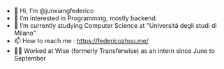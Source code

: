 - 👋 Hi, I’m @junxiangfederico
- 👀 I’m interested in Programming, mostly backend.
- 🌱 I’m currently studying Computer Science at "Università degli studi di Milano"
- 📫 How to reach me : https://federicozhou.me/
- 🧑‍💻 Worked at Wise (formerly Transferwise) as an intern since June to September

<!---
junxiangfederico/junxiangfederico is a ✨ special ✨ repository because its `README.md` (this file) appears on your GitHub profile.
You can click the Preview link to take a look at your changes.
--->
